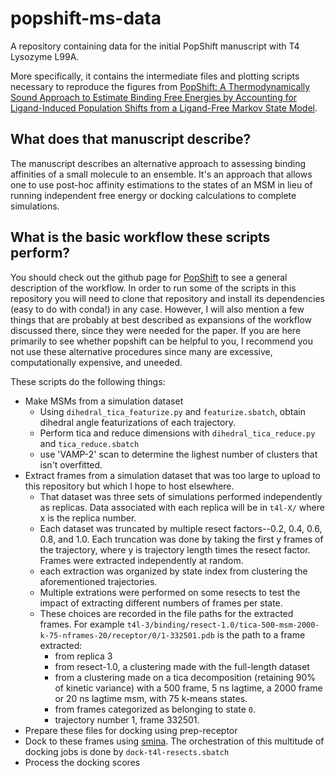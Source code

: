 # popshift-ms-data
A repository containing data for the initial PopShift manuscript with T4 Lysozyme L99A.

More specifically, it contains the intermediate files and plotting scripts necessary to reproduce the figures from [PopShift: A Thermodynamically Sound Approach to Estimate Binding Free Energies by Accounting for Ligand-Induced Population Shifts from a Ligand-Free Markov State Model](10.1021/acs.jctc.3c00870).

## What does that manuscript describe?

The manuscript describes an alternative approach to assessing binding affinities of a small molecule to an ensemble. It's an approach that allows one to use post-hoc affinity estimations to the states of an MSM in lieu of running independent free energy or docking calculations to complete simulations.

## What is the basic workflow these scripts perform?

You should check out the github page for [PopShift](https://github.com/bowman-lab/popshift) to see a general description of the workflow. In order to run some of the scripts in this repository you will need to clone that repository and install its dependencies (easy to do with conda!) in any case. However, I will also mention a few things that are probably at best described as expansions of the workflow discussed there, since they were needed for the paper. If you are here primarily to see whether popshift can be helpful to you, I recommend you not use these alternative procedures since many are excessive, computationally expensive, and uneeded.

These scripts do the following things:
 - Make MSMs from a simulation dataset
   - Using `dihedral_tica_featurize.py` and `featurize.sbatch`, obtain dihedral angle featurizations of each trajectory.
   - Perform tica and reduce dimensions with `dihedral_tica_reduce.py` and `tica_reduce.sbatch`
   - use 'VAMP-2' scan to determine the lighest number of clusters that isn't overfitted.
 - Extract frames from a simulation dataset that was too large to upload to this repository but which I hope to host elsewhere.
   - That dataset was three sets of simulations performed independently as replicas. Data associated with each replica will be in `t4l-X/` where x is the replica number.
   - Each dataset was truncated by multiple resect factors--0.2, 0.4, 0.6, 0.8, and 1.0. Each truncation was done by taking the first y frames of the trajectory, where y is trajectory length times the resect factor. Frames were extracted independently at random.
   - each extraction was organized by state index from clustering the aforementioned trajectories.
   - Multiple extrations were performed on some resects to test the impact of extracting different numbers of frames per state.
   - These choices are recorded in the file paths for the extracted frames. For example `t4l-3/binding/resect-1.0/tica-500-msm-2000-k-75-nframes-20/receptor/0/1-332501.pdb` is the path to a frame extracted:
     - from replica 3
     - from resect-1.0, a clustering made with the full-length dataset
     - from a clustering made on a tica decomposition (retaining 90% of kinetic variance) with a 500 frame, 5 ns lagtime, a 2000 frame or 20 ns lagtime msm, with 75 k-means states.
     - from frames categorized as belonging to state `0`.
     - trajectory number 1, frame 332501.
- Prepare these files for docking using prep-receptor
- Dock to these frames using [smina](https://github.com/mwojcikowski/smina). The orchestration of this multitude of docking jobs is done by `dock-t4l-resects.sbatch`
- Process the docking scores